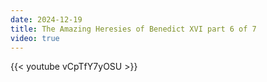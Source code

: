 ```yaml
---
date: 2024-12-19
title: The Amazing Heresies of Benedict XVI part 6 of 7
video: true
---
```



{{< youtube vCpTfY7yOSU >}}

